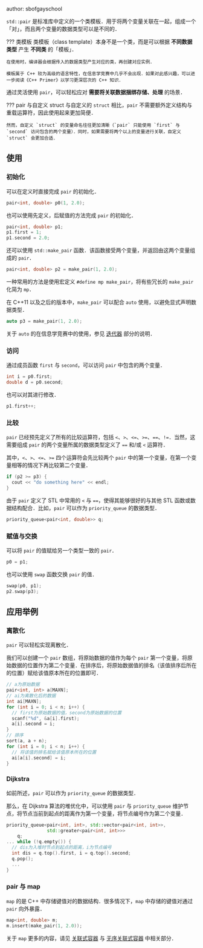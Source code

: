 author: sbofgayschool

`std::pair` 是标准库中定义的一个类模板．用于将两个变量关联在一起，组成一个「对」，而且两个变量的数据类型可以是不同的．

??? 类模板
    类模板（class template）本身不是一个类，而是可以根据 **不同数据类型** 产生 **不同类** 的「模板」．
    
    在使用时，编译器会根据传入的数据类型产生对应的类，再创建对应实例．
    
    模板属于 C++ 较为高级的语言特性，在信息学竞赛中几乎不会出现．如果对此感兴趣，可以进一步阅读《C++ Primer》以学习更深层次的 C++ 知识．

通过灵活使用 `pair`，可以轻松应对 **需要将关联数据捆绑存储、处理** 的场景．

??? pair 与自定义 struct
    与自定义的 `struct` 相比，`pair` 不需要额外定义结构与重载运算符，因此使用起来更加简便．
    
    然而，自定义 `struct` 的变量命名往往更加清晰（`pair` 只能使用 `first` 与 `second` 访问包含的两个变量）．同时，如果需要将两个以上的变量进行关联，自定义 `struct` 会更加合适．

## 使用

### 初始化

可以在定义时直接完成 `pair` 的初始化．

```cpp
pair<int, double> p0(1, 2.0);
```

也可以使用先定义，后赋值的方法完成 `pair` 的初始化．

```cpp
pair<int, double> p1;
p1.first = 1;
p1.second = 2.0;
```

还可以使用 `std::make_pair` 函数．该函数接受两个变量，并返回由这两个变量组成的 `pair`．

```cpp
pair<int, double> p2 = make_pair(1, 2.0);
```

一种常用的方法是使用宏定义 `#define mp make_pair`，将有些冗长的 `make_pair` 化简为 `mp`．

在 C++11 以及之后的版本中，`make_pair` 可以配合 `auto` 使用，以避免显式声明数据类型．

```cpp
auto p3 = make_pair(1, 2.0);
```

关于 `auto` 的在信息学竞赛中的使用，参见 [迭代器](./iterator.md) 部分的说明．

### 访问

通过成员函数 `first` 与 `second`，可以访问 `pair` 中包含的两个变量．

```cpp
int i = p0.first;
double d = p0.second;
```

也可以对其进行修改．

```cpp
p1.first++;
```

### 比较

`pair` 已经预先定义了所有的比较运算符，包括 `<`、`>`、`<=`、`>=`、`==`、`!=`．当然，这需要组成 `pair` 的两个变量所属的数据类型定义了 `==` 和/或 `<` 运算符．

其中，`<`、`>`、`<=`、`>=` 四个运算符会先比较两个 `pair` 中的第一个变量，在第一个变量相等的情况下再比较第二个变量．

```cpp
if (p2 >= p3) {
  cout << "do something here" << endl;
}
```

由于 `pair` 定义了 STL 中常用的 `<` 与 `==`，使得其能够很好的与其他 STL 函数或数据结构配合．比如，`pair` 可以作为 `priority_queue` 的数据类型．

```cpp
priority_queue<pair<int, double>> q;
```

### 赋值与交换

可以将 `pair` 的值赋给另一个类型一致的 `pair`．

```cpp
p0 = p1;
```

也可以使用 `swap` 函数交换 `pair` 的值．

```cpp
swap(p0, p1);
p2.swap(p3);
```

## 应用举例

### 离散化

`pair` 可以轻松实现离散化．

我们可以创建一个 `pair` 数组，将原始数据的值作为每个 `pair` 第一个变量，将原始数据的位置作为第二个变量．在排序后，将原始数据值的排名（该值排序后所在的位置）赋给该值原本所在的位置即可．

```cpp
// a为原始数据
pair<int, int> a[MAXN];
// ai为离散化后的数据
int ai[MAXN];
for (int i = 0; i < n; i++) {
  // first为原始数据的值，second为原始数据的位置
  scanf("%d", &a[i].first);
  a[i].second = i;
}
// 排序
sort(a, a + n);
for (int i = 0; i < n; i++) {
  // 将该值的排名赋给该值原本所在的位置
  ai[a[i].second] = i;
}
```

### Dijkstra

如前所述，`pair` 可以作为 `priority_queue` 的数据类型．

那么，在 Dijkstra 算法的堆优化中，可以使用 `pair` 与 `priority_queue` 维护节点，将节点当前到起点的距离作为第一个变量，将节点编号作为第二个变量．

```cpp
priority_queue<pair<int, int>, std::vector<pair<int, int>>,
               std::greater<pair<int, int>>>
    q;
... while (!q.empty()) {
  // dis为入堆时节点到起点的距离，i为节点编号
  int dis = q.top().first, i = q.top().second;
  q.pop();
  ...
}
```

### pair 与 map

`map` 的是 C++ 中存储键值对的数据结构．很多情况下，`map` 中存储的键值对通过 `pair` 向外暴露．

```cpp
map<int, double> m;
m.insert(make_pair(1, 2.0));
```

关于 `map` 更多的内容，请见 [关联式容器](./associative-container.md) 与 [无序关联式容器](./unordered-container.md) 中相关部分．
